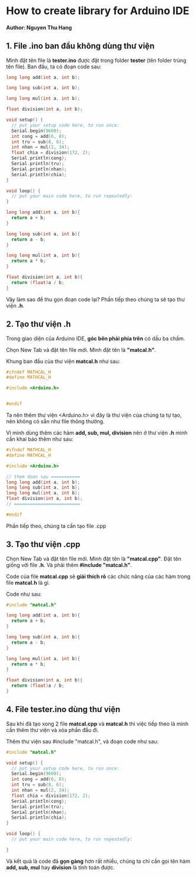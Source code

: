 # How to create library for Arduino IDE

#### Author: Nguyen Thu Hang

## 1. File .ino ban đầu không dùng thư viện

Mình đặt tên file là **tester.ino** được đặt trong folder **tester** (tên folder trùng tên file). Ban đầu, ta có đoạn code sau:

```cpp
long long add(int a, int b);

long long sub(int a, int b);

long long mul(int a, int b);

float division(int a, int b);

void setup() {
  // put your setup code here, to run once:
  Serial.begin(9600);
  int cong = add(6, 8);
  int tru = sub(8, 6);
  int nhan = mul(2, 34);
  float chia = division(172, 2);
  Serial.println(cong);
  Serial.println(tru);
  Serial.println(nhan);
  Serial.println(chia);
}

void loop() {
  // put your main code here, to run repeatedly:
}

long long add(int a, int b){
  return a + b;
}

long long sub(int a, int b){
  return a - b;
}

long long mul(int a, int b){
  return a * b;
}

float division(int a, int b){
  return (float)a / b;
}
```

Vậy làm sao để thu gọn đoạn code lại? Phần tiếp theo chúng ta sẽ tạo thư viện **.h**.

## 2. Tạo thư viện .h

Trong giao diện của Arduino IDE, **góc bên phải phía trên** có dấu ba chấm. 

Chọn New Tab và đặt tên file mới. Mình đặt tên là **"matcal.h"**.

Khung ban đầu của thư viện **matcal.h** như sau:

```cpp
#ifndef MATHCAL_H
#define MATHCAL_H

#include <Arduino.h>


#endif
```

Ta nên thêm thư viện <Arduino.h> vì đây là thư viện của chúng ta tự tạo, nên không có sẵn như file thông thường.

Vì mình dùng thêm các hàm **add, sub, mul, division** nên ở thư viện **.h** mình cần khai báo thêm như sau:

```cpp
#ifndef MATHCAL_H
#define MATHCAL_H

#include <Arduino.h>

// them doan sau ===========
long long add(int a, int b);
long long sub(int a, int b);
long long mul(int a, int b);
float division(int a, int b);
// =========================

#endif
```

Phần tiếp theo, chúng ta cần tạo file .cpp

## 3. Tạo thư viện .cpp

Chọn New Tab và đặt tên file mới. Mình đặt tên là **"matcal.cpp"**. Đặt tên giống với file **.h**. Và phải thêm **#include "matcal.h"**.

Code của file **matcal.cpp** sẽ **giải thích rõ** các chức năng của các hàm trong file **matcal.h** là gì.


Code như sau:

```cpp
#include "matcal.h"

long long add(int a, int b){
  return a + b;
}

long long sub(int a, int b){
  return a - b;
}

long long mul(int a, int b){
  return a * b;
}

float division(int a, int b){
  return (float)a / b;
}
```

## 4. File tester.ino dùng thư viện

Sau khi đã tạo xong 2 file **matcal.cpp** và **matcal.h** thì việc tiếp theo là mình cần thêm thư viện và xóa phần đầu đi.

Thêm thư viện sau #include "matcal.h", và đoạn code như sau:

```cpp
#include "matcal.h"

void setup() {
  // put your setup code here, to run once:
  Serial.begin(9600);
  int cong = add(6, 8);
  int tru = sub(8, 6);
  int nhan = mul(2, 34);
  float chia = division(172, 2);
  Serial.println(cong);
  Serial.println(tru);
  Serial.println(nhan);
  Serial.println(chia);
}

void loop() {
  // put your main code here, to run repeatedly:

}
```
Và kết quả là code đã **gọn gàng** hơn rất nhiều, chúng ta chỉ cần gọi tên hàm **add, sub, mul** hay **division** là tính toán được.





